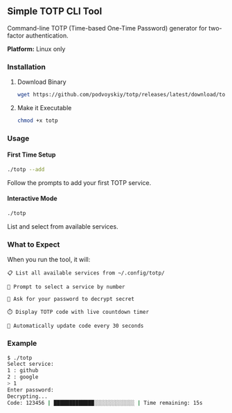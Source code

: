 ## Simple TOTP CLI Tool

Command-line TOTP (Time-based One-Time Password) generator for two-factor authentication.

**Platform:** Linux only

### Installation

1. Download Binary
    ```bash
    wget https://github.com/podvoyskiy/totp/releases/latest/download/totp
    ```

2. Make it Executable
    ```bash
    chmod +x totp
    ```

### Usage

#### First Time Setup
```bash
./totp --add
```
Follow the prompts to add your first TOTP service.

#### Interactive Mode
```bash
./totp
```
List and select from available services.

### What to Expect

When you run the tool, it will:

    📋 List all available services from ~/.config/totp/

    🔢 Prompt to select a service by number

    🔐 Ask for your password to decrypt secret

    ⏱️ Display TOTP code with live countdown timer

    🔄 Automatically update code every 30 seconds

### Example

```bash
$ ./totp
Select service:
1 : github
2 : google
> 1
Enter password:
Decrypting...
Code: 123456 | █████████████░░░░░░░░░░░░░ | Time remaining: 15s
```